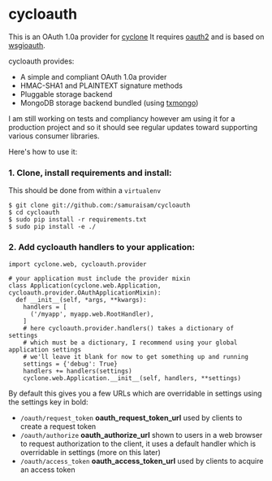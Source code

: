 # cycloauth

This is an OAuth 1.0a provider for [cyclone](https://github.com/fiorix/cyclone) It requires [oauth2](https://github.com/simplegeo/python-oauth2) and is based on [wsgioauth](http://pypi.python.org/pypi/wsgioauth). 

cycloauth provides:

 * A simple and compliant OAuth 1.0a provider
 * HMAC-SHA1 and PLAINTEXT signature methods
 * Pluggable storage backend
 * MongoDB storage backend bundled (using [txmongo](https://github.com/fiorix/mongo-async-python-driver/tree/master/txmongo))
 
I am still working on tests and compliancy however am using it for a production project and so it should see regular updates toward supporting various consumer libraries.

Here's how to use it:

### 1. Clone, install requirements and install:

This should be done from within a `virtualenv`
 
    $ git clone git://github.com:/samuraisam/cycloauth
    $ cd cycloauth
    $ sudo pip install -r requirements.txt
    $ sudo pip install -e ./

### 2. Add cycloauth handlers to your application:
 
    import cyclone.web, cycloauth.provider
    
    # your application must include the provider mixin
    class Application(cyclone.web.Application, cycloauth.provider.OAuthApplicationMixin):
      def __init__(self, *args, **kwargs):
        handlers = [
          ('/myapp', myapp.web.RootHandler),
        ]
        # here cycloauth.provider.handlers() takes a dictionary of settings
        # which must be a dictionary, I recommend using your global application settings
        # we'll leave it blank for now to get something up and running
        settings = {'debug': True}
        handlers += handlers(settings)
        cyclone.web.Application.__init__(self, handlers, **settings)

By default this gives you a few URLs which are overridable in settings using the settings key in bold:

 * `/oauth/request_token` **oauth_request_token_url** used by clients to create a request token
 * `/oauth/authorize` **oauth_authorize_url** shown to users in a web browser to request authorization to the client, it uses a default handler which is overridable in settings (more on this later)
 * `/oauth/access_token` **oauth_access_token_url** used by clients to acquire an access token

